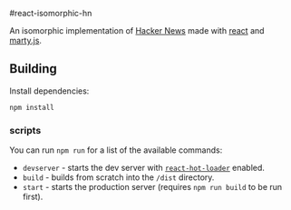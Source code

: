 #react-isomorphic-hn

An isomorphic implementation of
[Hacker News](https://news.ycombinator.com) made with [react](http://facebook.github.io/react) and [marty.js](https://github.com/jhollingworth/marty).

## Building

Install dependencies:

```
npm install
```

### scripts

You can run `npm run` for a list of the available commands:

* `devserver` - starts the dev server with [`react-hot-loader`](https://github.com/gaearon/react-hot-loader) enabled.
* `build` - builds from scratch into the `/dist` directory.
* `start` - starts the production server (requires `npm run build` to be run first).

